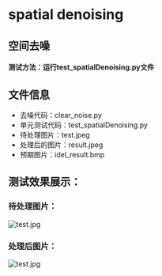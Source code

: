 # spatial denoising
## 空间去噪
#### 测试方法：运行test_spatialDenoising.py文件
## 文件信息
- 去噪代码：clear_noise.py     
- 单元测试代码：test_spatialDenoising.py    
- 待处理图片：test.jpeg 
- 处理后的图片：result.jpeg    
- 预期图片：idel_result.bmp

## 测试效果展示：
### 待处理图片：
![test.jpg](https://github.com/nansanhao/relaxrender/blob/bgroup/features/spatialDenoising/test.jpeg)

### 处理后图片：
![test.jpg](https://github.com/nansanhao/relaxrender/blob/bgroup/features/spatialDenoising/result.jpeg)
